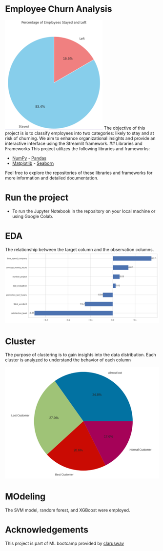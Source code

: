 # Employee Churn Analysis 
   <img src="https://github.com/mbarnawi/Deployments/blob/main/capstone2%20-%20Employee%20Churn%20Analysis/img/piechart.PNG" width =320 >
The objective of this project is  is to classify employees into two categories: likely to stay and at risk of churning. We aim to enhance organizational insights and provide an interactive interface using the Streamlit framework.
## Libraries and Frameworks
This project utilizes the following libraries and frameworks:

- [NumPy](https://github.com/numpy/numpy) - [Pandas](https://github.com/pandas-dev/pandas)
- [Matplotlib](https://github.com/matplotlib/matplotlib) - [Seaborn](https://github.com/seaborn/seaborn)
  <div>
Feel free to explore the repositories of these libraries and frameworks for more information and detailed documentation.
  </div>

# Run the project 
- To run the Jupyter Notebook in the repository on your local machine or using Google Colab.

# EDA 
The relationship between the target column and the observation columns.
<img src="https://github.com/mbarnawi/Deployments/blob/main/capstone2%20-%20Employee%20Churn%20Analysis/img/relation.PNG" width =700 >

# Cluster 
The purpose of clustering is to gain insights into the data distribution. Each cluster is analyzed to understand the behavior of each column
<div> <img src="https://github.com/mbarnawi/Deployments/blob/main/capstone1%20-%20RFM%20Customer%20Segmentation%20%26%20Cohort%20Analysis%20Project/image/c1.PNG" width =700 > </div>

# MOdeling 

The SVM model, random forest, and XGBoost were employed.


# Acknowledgements
This project is part of ML bootcamp provided by [clarusway](https://clarusway.com/)
